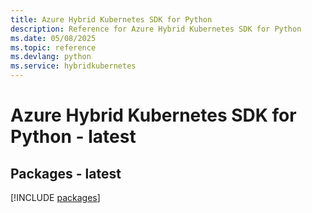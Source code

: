 ```yaml
---
title: Azure Hybrid Kubernetes SDK for Python
description: Reference for Azure Hybrid Kubernetes SDK for Python
ms.date: 05/08/2025
ms.topic: reference
ms.devlang: python
ms.service: hybridkubernetes
---
```

# Azure Hybrid Kubernetes SDK for Python - latest
## Packages - latest
[!INCLUDE [packages](hybrid-kubernetes-index.md)]